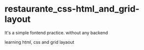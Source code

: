 # restaurante_css-html_and_grid-layout
It's a simple fontend practice. without any backend 

learning html, css and grid layaout
